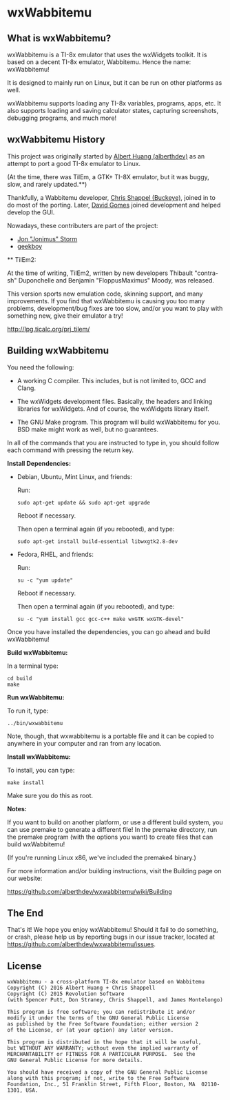 wxWabbitemu
============

What is wxWabbitemu?
---------------------
wxWabbitemu is a TI-8x emulator that uses the wxWidgets toolkit.
It is based on a decent TI-8x emulator, Wabbitemu.
Hence the name: wxWabbitemu!

It is designed to mainly run on Linux, but it can be run on other
platforms as well.

wxWabbitemu supports loading any TI-8x variables, programs, apps, etc.
It also supports loading and saving calculator states, capturing
screenshots, debugging programs, and much more!

wxWabbitemu History
--------------------
This project was originally started by [Albert Huang (alberthdev)][albert]
as an attempt to port a good TI-8x emulator to Linux.

(At the time, there was TilEm, a GTK+ TI-8X emulator, but it was buggy,
slow, and rarely updated.**)

Thankfully, a Wabbitemu developer, [Chris Shappel (Buckeye)][buckeye],
joined in to do most of the porting. Later, [David Gomes][dgomes] joined
development and helped develop the GUI.

Nowadays, these contributers are part of the project:

 * [Jon "Jonimus" Storm][jonimus]
 * [geekboy][geekboy]

** TilEm2:

At the time of writing, TilEm2, written by new developers
Thibault "contra-sh" Duponchelle and Benjamin "FloppusMaximus" Moody,
was released.

This version sports new emulation code, skinning support, and many
improvements. If you find that wxWabbitemu is causing you too many
problems, development/bug fixes are too slow, and/or you want to play
with something new, give their emulator a try!

http://lpg.ticalc.org/prj_tilem/

Building wxWabbitemu
---------------------
You need the following:

  * A working C compiler. This includes, but is not limited to,
    GCC and Clang.

  * The wxWidgets development files. Basically, the headers and linking
    libraries for wxWidgets. And of course, the wxWidgets library
    itself.

  * The GNU Make program. This program will build wxWabbitemu for you.
    BSD make might work as well, but no guarantees.

In all of the commands that you are instructed to type in, you should
follow each command with pressing the return key.

**Install Dependencies:**

  * Debian, Ubuntu, Mint Linux, and friends:
    
    Run:
    
        sudo apt-get update && sudo apt-get upgrade
    
    Reboot if necessary.
    
    Then open a terminal again (if you rebooted), and type:
    
        sudo apt-get install build-essential libwxgtk2.8-dev

  * Fedora, RHEL, and friends:
    
    Run:
    
        su -c "yum update"
    
    Reboot if necessary. 
    
    Then open a terminal again (if you rebooted), and type:
    
        su -c "yum install gcc gcc-c++ make wxGTK wxGTK-devel"

Once you have installed the dependencies, you can go ahead and
build wxWabbitemu!

**Build wxWabbitemu:**

In a terminal type:

    cd build
    make

**Run wxWabbitemu:**

To run it, type:

    ../bin/wxwabbitemu

Note, though, that wxwabbitemu is a portable file and it can be copied
to anywhere in your computer and ran from any location.

**Install wxWabbitemu:**

To install, you can type:

    make install

Make sure you do this as root.

**Notes:**

If you want to build on another platform, or use a different build
system, you can use premake to generate a different file! In the premake
directory, run the premake program (with the options you want) to create
files that can build wxWabbitemu!

(If you're running Linux x86, we've included the premake4 binary.)

For more information and/or building instructions, visit the
Building page on our website:

https://github.com/alberthdev/wxwabbitemu/wiki/Building

The End
--------
That's it! We hope you enjoy wxWabbitemu! Should it fail to do
something, or crash, please help us by reporting bugs in our 
issue tracker, located at https://github.com/alberthdev/wxwabbitemu/issues.

License
--------
    wxWabbitemu - a cross-platform TI-8x emulator based on Wabbitemu
    Copyright (C) 2016 Albert Huang + Chris Shappell
    Copyright (C) 2015 Revolution Software
    (with Spencer Putt, Don Straney, Chris Shappell, and James Montelongo)
    
    This program is free software; you can redistribute it and/or
    modify it under the terms of the GNU General Public License
    as published by the Free Software Foundation; either version 2
    of the License, or (at your option) any later version.
    
    This program is distributed in the hope that it will be useful,
    but WITHOUT ANY WARRANTY; without even the implied warranty of
    MERCHANTABILITY or FITNESS FOR A PARTICULAR PURPOSE.  See the
    GNU General Public License for more details.
    
    You should have received a copy of the GNU General Public License
    along with this program; if not, write to the Free Software
    Foundation, Inc., 51 Franklin Street, Fifth Floor, Boston, MA  02110-1301, USA.

[albert]: https://github.com/alberthdev
[buckeye]: https://github.com/BuckeyeDude
[dgomes]: https://github.com/davidgomes
[jonimus]: https://github.com/Jonimoose
[geekboy]: https://github.com/geekbozu

